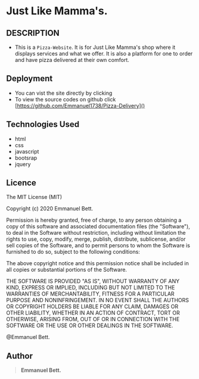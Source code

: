 # Just Like Mamma's.

## DESCRIPTION

- This is a  `Pizza-Website`. It is for Just Like Mamma's shop where it displays services and what we offer. It is  also a platform for one to order and have pizza delivered at their own comfort.

## Deployment
- You can vist the site directly by clicking []()
- To view the source codes on github click [https://github.com/Emmanuel1738/Pizza-Delivery]()

## Technologies Used
 - html
 - css
 - javascript
 - bootsrap 
 - jquery

## Licence

The MIT License (MIT)

Copyright (c) 2020 Emmanuel Bett.

Permission is hereby granted, free of charge, to any person obtaining a copy of this software and associated documentation files (the "Software"), to deal in the Software without restriction, including without limitation the rights to use, copy, modify, merge, publish, distribute, sublicense, and/or sell copies of the Software, and to permit persons to whom the Software is furnished to do so, subject to the following conditions:

The above copyright notice and this permission notice shall be included in all copies or substantial portions of the Software.

THE SOFTWARE IS PROVIDED "AS IS", WITHOUT WARRANTY OF ANY KIND, EXPRESS OR IMPLIED, INCLUDING BUT NOT LIMITED TO THE WARRANTIES OF MERCHANTABILITY, FITNESS FOR A PARTICULAR PURPOSE AND NONINFRINGEMENT. IN NO EVENT SHALL THE AUTHORS OR COPYRIGHT HOLDERS BE LIABLE FOR ANY CLAIM, DAMAGES OR OTHER LIABILITY, WHETHER IN AN ACTION OF CONTRACT, TORT OR OTHERWISE, ARISING FROM, OUT OF OR IN CONNECTION WITH THE SOFTWARE OR THE USE OR OTHER DEALINGS IN THE SOFTWARE.

@Emmanuel Bett.

## Author

> **Emmanuel Bett.**
